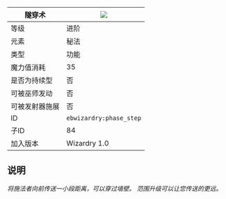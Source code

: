 | 隧穿术 |![](https://github.com/Electroblob77/Wizardry/blob/1.12.2/src/main/resources/assets/ebwizardry/textures/spells/phase_step.png)|
|---|---|
| 等级 | 进阶 |
| 元素 | 秘法 |
| 类型 | 功能 |
| 魔力值消耗 | 35 |
| 是否为持续型 | 否 |
| 可被巫师发动 | 否 |
| 可被发射器施展 | 否 |
| ID | `ebwizardry:phase_step` |
| 子ID | 84 |
| 加入版本 | Wizardry 1.0 |
## 说明
_将施法者向前传送一小段距离，可以穿过墙壁。 范围升级可以让您传送的更远。_
